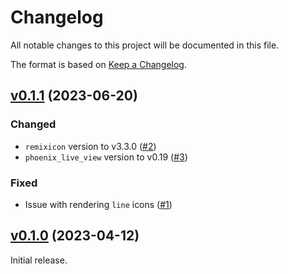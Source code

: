# Changelog

All notable changes to this project will be documented in this file.

The format is based on [Keep a Changelog](https://keepachangelog.com/en/1.0.0/).

## [v0.1.1](https://github.com/aledsz/remixicon_elixir/tree/v0.1.1) (2023-06-20)

### Changed

- `remixicon` version to v3.3.0 ([#2](https://github.com/aleDsz/remixicon_elixir/pull/2))
- `phoenix_live_view` version to v0.19 ([#3](https://github.com/aleDsz/remixicon_elixir/pull/3))

### Fixed

- Issue with rendering `line` icons ([#1](https://github.com/aleDsz/remixicon_elixir/pull/1))

## [v0.1.0](https://github.com/aledsz/remixicon_elixir/tree/v0.1.0) (2023-04-12)

Initial release.
